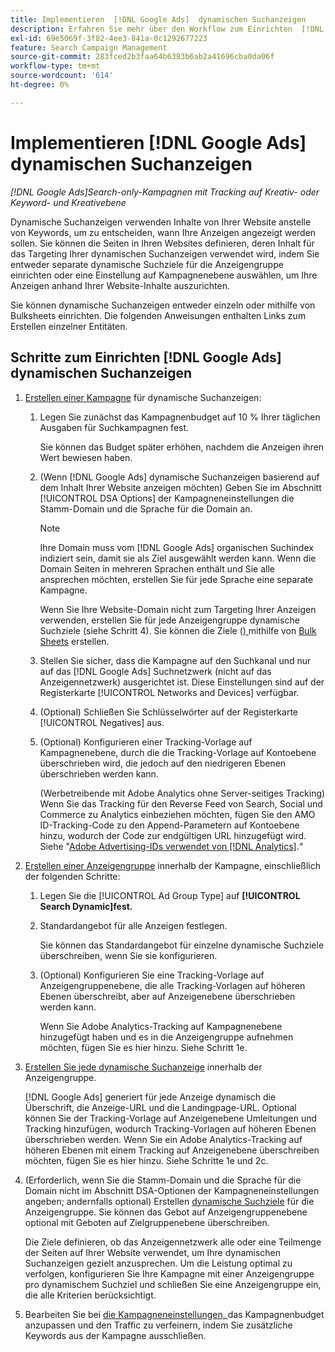 ```yaml
---
title: Implementieren  [!DNL Google Ads]  dynamischen Suchanzeigen
description: Erfahren Sie mehr über den Workflow zum Einrichten  [!DNL Google Ads]  dynamischen Suchanzeigen.
exl-id: 69e5069f-3f82-4ee3-841a-0c1292677223
feature: Search Campaign Management
source-git-commit: 283fced2b3faa64b6383b6ab2a41696cba0da06f
workflow-type: tm+mt
source-wordcount: '614'
ht-degree: 0%

---
```


# Implementieren [!DNL Google Ads] dynamischen Suchanzeigen

*[!DNL Google Ads]Search-only-Kampagnen mit Tracking auf Kreativ- oder Keyword- und Kreativebene*

Dynamische Suchanzeigen verwenden Inhalte von Ihrer Website anstelle von Keywords, um zu entscheiden, wann Ihre Anzeigen angezeigt werden sollen. Sie können die Seiten in Ihren Websites definieren, deren Inhalt für das Targeting Ihrer dynamischen Suchanzeigen verwendet wird, indem Sie entweder separate dynamische Suchziele für die Anzeigengruppe einrichten oder eine Einstellung auf Kampagnenebene auswählen, um Ihre Anzeigen anhand Ihrer Website-Inhalte auszurichten.

Sie können dynamische Suchanzeigen entweder einzeln oder mithilfe von Bulksheets einrichten. Die folgenden Anweisungen enthalten Links zum Erstellen einzelner Entitäten.

## Schritte zum Einrichten [!DNL Google Ads] dynamischen Suchanzeigen

1. [Erstellen einer Kampagne](/help/search-social-commerce/campaign-management/campaigns/campaign-manage.md) für dynamische Suchanzeigen:

   1. Legen Sie zunächst das Kampagnenbudget auf 10 % Ihrer täglichen Ausgaben für Suchkampagnen fest.

      Sie können das Budget später erhöhen, nachdem die Anzeigen ihren Wert bewiesen haben.

   1. (Wenn [!DNL Google Ads] dynamische Suchanzeigen basierend auf dem Inhalt Ihrer Website anzeigen möchten) Geben Sie im Abschnitt [!UICONTROL DSA Options] der Kampagneneinstellungen die Stamm-Domain und die Sprache für die Domain an.

      >[!NOTE]
      >
      >Ihre Domain muss vom [!DNL Google Ads] organischen Suchindex indiziert sein, damit sie als Ziel ausgewählt werden kann. Wenn die Domain Seiten in mehreren Sprachen enthält und Sie alle ansprechen möchten, erstellen Sie für jede Sprache eine separate Kampagne.

      Wenn Sie Ihre Website-Domain nicht zum Targeting Ihrer Anzeigen verwenden, erstellen Sie für jede Anzeigengruppe dynamische Suchziele (siehe Schritt 4). Sie können die Ziele ([) ](/help/search-social-commerce/campaign-management/campaigns/dynamic-search-target-manage.md) mithilfe von [Bulk Sheets](/help/search-social-commerce/campaign-management/bulksheets/bulksheet-about.md) erstellen.

   1. Stellen Sie sicher, dass die Kampagne auf den Suchkanal und nur auf das [!DNL Google Ads] Suchnetzwerk (nicht auf das Anzeigennetzwerk) ausgerichtet ist. Diese Einstellungen sind auf der Registerkarte [!UICONTROL Networks and Devices] verfügbar.

   1. (Optional) Schließen Sie Schlüsselwörter auf der Registerkarte [!UICONTROL Negatives] aus.

   1. (Optional) Konfigurieren einer Tracking-Vorlage auf Kampagnenebene, durch die die Tracking-Vorlage auf Kontoebene überschrieben wird, die jedoch auf den niedrigeren Ebenen überschrieben werden kann.

      (Werbetreibende mit Adobe Analytics ohne Server-seitiges Tracking) Wenn Sie das Tracking für den Reverse Feed von Search, Social und Commerce zu Analytics einbeziehen möchten, fügen Sie den AMO ID-Tracking-Code zu den Append-Parametern auf Kontoebene hinzu, wodurch der Code zur endgültigen URL hinzugefügt wird. Siehe &quot;[Adobe Advertising-IDs verwendet von [!DNL Analytics]](/help/integrations/analytics/ids.md).“

1. [Erstellen einer Anzeigengruppe](/help/search-social-commerce/campaign-management/campaigns/ad-group-manage.md) innerhalb der Kampagne, einschließlich der folgenden Schritte:

   1. Legen Sie die [!UICONTROL Ad Group Type] auf **[!UICONTROL Search Dynamic]fest.**

   1. Standardangebot für alle Anzeigen festlegen.

      Sie können das Standardangebot für einzelne dynamische Suchziele überschreiben, wenn Sie sie konfigurieren.

   1. (Optional) Konfigurieren Sie eine Tracking-Vorlage auf Anzeigengruppenebene, die alle Tracking-Vorlagen auf höheren Ebenen überschreibt, aber auf Anzeigenebene überschrieben werden kann.

      Wenn Sie Adobe Analytics-Tracking auf Kampagnenebene hinzugefügt haben und es in die Anzeigengruppe aufnehmen möchten, fügen Sie es hier hinzu. Siehe Schritt 1e.

1. [Erstellen Sie jede dynamische Suchanzeige](/help/search-social-commerce/campaign-management/campaigns/ad-manage.md) innerhalb der Anzeigengruppe.

   [!DNL Google Ads] generiert für jede Anzeige dynamisch die Überschrift, die Anzeige-URL und die Landingpage-URL. Optional können Sie der Tracking-Vorlage auf Anzeigenebene Umleitungen und Tracking hinzufügen, wodurch Tracking-Vorlagen auf höheren Ebenen überschrieben werden.
Wenn Sie ein Adobe Analytics-Tracking auf höheren Ebenen mit einem Tracking auf Anzeigenebene überschreiben möchten, fügen Sie es hier hinzu. Siehe Schritte 1e und 2c.

1. (Erforderlich, wenn Sie die Stamm-Domain und die Sprache für die Domain nicht im Abschnitt DSA-Optionen der Kampagneneinstellungen angeben; andernfalls optional) Erstellen [dynamische Suchziele](/help/search-social-commerce/campaign-management/campaigns/dynamic-search-target-manage.md) für die Anzeigengruppe. Sie können das Gebot auf Anzeigengruppenebene optional mit Geboten auf Zielgruppenebene überschreiben.

   Die Ziele definieren, ob das Anzeigennetzwerk alle oder eine Teilmenge der Seiten auf Ihrer Website verwendet, um Ihre dynamischen Suchanzeigen gezielt anzusprechen. Um die Leistung optimal zu verfolgen, konfigurieren Sie Ihre Kampagne mit einer Anzeigengruppe pro dynamischem Suchziel und schließen Sie eine Anzeigengruppe ein, die alle Kriterien berücksichtigt.

1. Bearbeiten Sie bei [ die Kampagneneinstellungen, ](/help/search-social-commerce/campaign-management/campaigns/campaign-manage.md) das Kampagnenbudget anzupassen und den Traffic zu verfeinern, indem Sie zusätzliche Keywords aus der Kampagne ausschließen.
